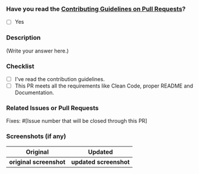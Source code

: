 <!--
Thank you for sending the PR! We appreciate you spending the time to work on these changes.
please fill out the following.
Happy Contributing!
-->

### Have you read the [Contributing Guidelines on Pull Requests]()?

- [ ] Yes

### Description

(Write your answer here.)

### Checklist

- [ ] I've read the contribution guidelines.
- [ ] This PR meets all the requirements like Clean Code, proper README and Documentation.

### Related Issues or Pull Requests

Fixes: #[Issue number that will be closed through this PR] 
<!---
Example - Fixes: #21 
-->

### Screenshots (if any)

 Original           | Updated
 :--------------------: |:--------------------:
 **original screenshot** | **updated screenshot**|
